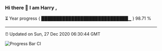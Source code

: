 ### Hi there 👋 I am Harry , 

⏳ Year progress { █████████████████████████████▁ } 98.71 %

---

⏰ Updated on Sun, 27 Dec 2020 06:30:44 GMT

![Progress Bar CI](https://github.com/duykhang68/duykhang68/workflows/Progress%20Bar%20CI/badge.svg)
